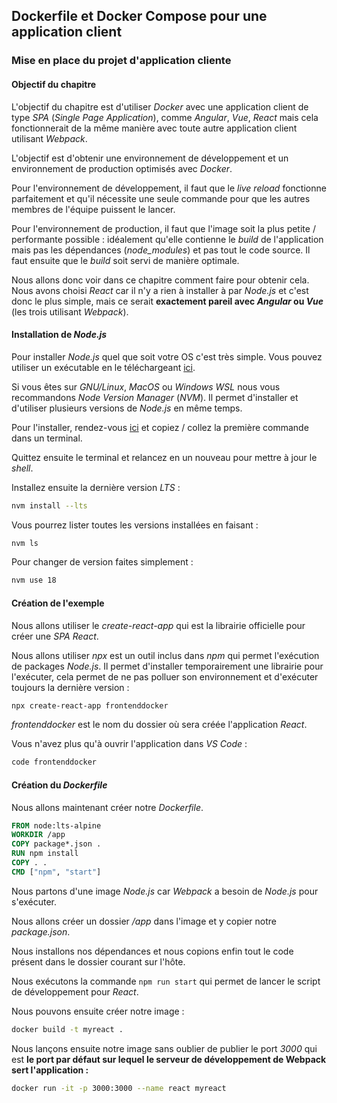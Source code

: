 ## Dockerfile et Docker Compose pour une application client

### Mise en place du projet d'application cliente

#### Objectif du chapitre

L'objectif du chapitre est d'utiliser *Docker* avec une application client de type *SPA* (*Single Page Application*), comme *Angular*, *Vue*, *React* mais cela fonctionnerait de la même manière avec toute autre application client utilisant *Webpack*.

L'objectif est d'obtenir une environnement de développement et un environnement de production optimisés avec *Docker*.

Pour l'environnement de développement, il faut que le *live reload* fonctionne parfaitement et qu'il nécessite une seule commande pour que les autres membres de l'équipe puissent le lancer.

Pour l'environnement de production, il faut que l'image soit la plus petite / performante possible : idéalement qu'elle contienne le *build* de l'application mais pas les dépendances (*node_modules*) et pas tout le code source. Il faut ensuite que le *build* soit servi de manière optimale.

Nous allons donc voir dans ce chapitre comment faire pour obtenir cela. Nous avons choisi *React* car il n'y a rien à installer à par *Node.js* et c'est donc le plus simple, mais ce serait **exactement pareil avec *Angular* ou *Vue*** (les trois utilisant *Webpack*).

#### Installation de *Node.js*

Pour installer *Node.js* quel que soit votre OS c'est très simple. Vous pouvez utiliser un exécutable en le téléchargeant [ici](https://nodejs.org/en/download/).

Si vous êtes sur *GNU/Linux*, *MacOS* ou *Windows WSL* nous vous recommandons *Node Version Manager* (*NVM*). Il permet d'installer et d'utiliser plusieurs versions de *Node.js* en même temps.

Pour l'installer, rendez-vous [ici](https://github.com/nvm-sh/nvm#installing-and-updating) et copiez / collez la première commande dans un terminal.

Quittez ensuite le terminal et relancez en un nouveau pour mettre à jour le *shell*.

Installez ensuite la dernière version *LTS* :

```sh
nvm install --lts
```

Vous pourrez lister toutes les versions installées en faisant :

```sh
nvm ls
```

Pour changer de version faites simplement :

```sh
nvm use 18
```

#### Création de l'exemple

Nous allons utiliser le *create-react-app* qui est la librairie officielle pour créer une *SPA* *React*.

Nous allons utiliser *npx* est un outil inclus dans *npm* qui permet l'exécution de packages *Node.js*. Il permet d'installer temporairement une librairie pour l'exécuter, cela permet de ne pas polluer son environnement et d'exécuter toujours la dernière version :

```sh
npx create-react-app frontenddocker
```

*frontenddocker* est le nom du dossier où sera créée l'application *React*.

Vous n'avez plus qu'à ouvrir l'application dans *VS Code* :

```sh
code frontenddocker
```

#### Création du *Dockerfile*

Nous allons maintenant créer notre *Dockerfile*.

```dockerfile
FROM node:lts-alpine
WORKDIR /app
COPY package*.json .
RUN npm install
COPY . .
CMD ["npm", "start"]
```

Nous partons d'une image *Node.js* car *Webpack* a besoin de *Node.js* pour s'exécuter.

Nous allons créer un dossier */app* dans l'image et y copier notre *package.json*.

Nous installons nos dépendances et nous copions enfin tout le code présent dans le dossier courant sur l'hôte.

Nous exécutons la commande `npm run start` qui permet de lancer le script de développement pour *React*.

Nous pouvons ensuite créer notre image :

```sh
docker build -t myreact .
```

Nous lançons ensuite notre image sans oublier de publier le port *3000* qui est **le port par défaut sur lequel le serveur de développement de Webpack sert l'application :**

```sh
docker run -it -p 3000:3000 --name react myreact
```

